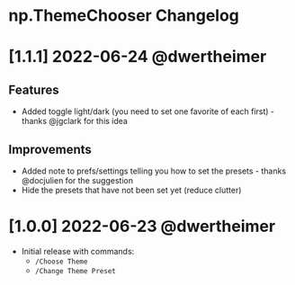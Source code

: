 # np.ThemeChooser Changelog

# [1.1.1] 2022-06-24 @dwertheimer
## Features
- Added toggle light/dark (you need to set one favorite of each first) - thanks @jgclark for this idea

## Improvements
- Added note to prefs/settings telling you how to set the presets - thanks @docjulien for the suggestion
- Hide the presets that have not been set yet (reduce clutter)

# [1.0.0] 2022-06-23 @dwertheimer
- Initial release with commands:
  - `/Choose Theme`
  - `/Change Theme Preset`
